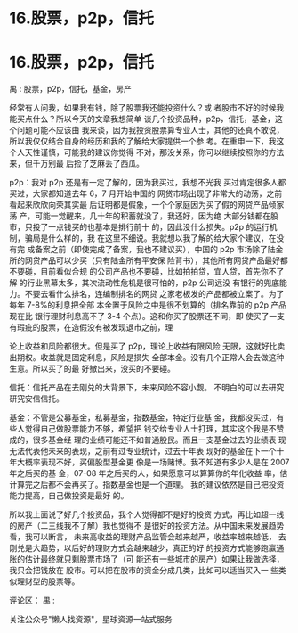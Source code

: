 # 16.股票，p2p，信托

# 16.股票，p2p，信托

禺 : 股票，p2p，信托，基金，房产

经常有人问我，如果我有钱，除了股票我还能投资什么？或 者股市不好的时候我能买点什么？所以今天的文章我想简单 谈几个投资品种，p2p，信托，基金，这个问题可能不应该由 我来谈，因为我投资股票算专业人士，其他的还真不敢说， 所以我仅仅结合自身的经历和我的了解给大家提供一个参 考。在重申一下，我这个人天性谨慎，可能我的建议你觉得 不对，那没关系，你可以继续按照你的方法来，但千万别最 后捡了芝麻丢了西瓜。

p2p：我对 p2p 还是有一定了解的，因为我买过，我想不光我 买过肯定很多人都买过，大家都知道去年 6，7 月开始中国的 网贷市场出现了非常大的动荡，之前看起来欣欣向荣其实最 后证明都是假象，一个个家庭因为买了假的网贷产品倾家荡 产，可能一觉醒来，几十年的积蓄就没了，我还好，因为绝 大部分钱都在股市，只投了一点钱买的也基本是排行前十 的，因此没什么损失。p2p 的运行机制，骗局是什么样的，我 在这里不细说。我就想以我了解的给大家个建议，在没有完 成备案之前（即使完成了备案，我也不建议买），中国的 p2p 市场除了陆金所的网贷产品可以少买（只有陆金所有平安保 险背书），其他所有网贷产品最好都不要碰，目前看似合规 的公司产品也不要碰，比如拍拍贷，宜人贷，首先你不了解 的行业黑幕太多，其次流动性危机是很可怕的，p2p 公司远没 有银行的兜底能力。不要去看什么排名，连编制排名的网贷 之家老板发的产品都被立案了。为了每年 7-8%的利息把全部 本金置于风险之中是很不划算的（排名靠前的 p2p 产品现在比 银行理财利息高不了 3-4 个点）。这和你买了股票还不同，即 使买了一支有瑕疵的股票，在造假没有被发现退市之前，理

论上收益和风险都很大。但是买了 p2p，理论上收益有限风险 无限，这就好比卖出期权。收益就是固定利息，风险是损失 全部本金。没有几个正常人会去做这种生意。所以买了的最 好撤出来，没买的不要碰。

信托：信托产品在去刚兑的大背景下，未来风险不容小觑。 不明白的可以去研究研究安信信托。

基金：不管是公募基金，私募基金，指数基金，特定行业基 金，我都没买过，有些人觉得自己做股票能力不够，希望把 钱交给专业人士打理，其实这个我是不赞成的，很多基金经 理的业绩可能还不如普通股民。而且一支基金过去的业绩表 现无法代表他未来的表现，之前有过专业统计，过去十年表 现好的基金在下一个十年大概率表现不好，买偏股型基金更 像是一场赌博。我不知道有多少人是在 2007 年之后买的基 金，07-08 年之后买的人，如果愿意可以算算你的年化收益 率，估计算完之后都不会再买了。指数基金也是一个道理。 我的建议依然是自己把投资能力提高，自己做投资是最好 的。

所以我上面说了好几个投资品，我个人觉得都不是好的投资 方式，再比如超一线的房产（二三线我不了解）我也觉得不 是很好的投资方法。从中国未来发展趋势看，我可以断言， 未来高收益的理财产品监管会越来越严，收益率越来越低， 去刚兑是大趋势，以后好的理财方式会越来越少，真正的好 的投资方式能够跑赢通胀的估计最终就只剩股票市场了（可 能还有一些城市的房产）如果让我做选择，我只会把钱放在 股市。可以把在股市的资金分成几类，比如可以适当买入一 些类似理财型的股票等。

评论区： 禺 :

关注公众号"懒人找资源"，星球资源一站式服务